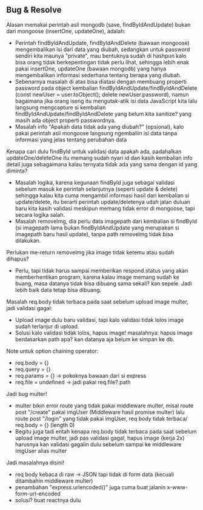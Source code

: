## Bug & Resolve

Alasan memakai perintah asli mongodb (save, findByIdAndUpdate) bukan dari mongoose (insertOne, updateOne), adalah:

- Perintah findByIdAndUpdate, findByIdAndDelete (bawaan mongoose) mengembalikan isi dari data yang diubah, sedangkan untuk password sendiri kita maunya "private", mau bentuknya sudah di hashpun kalo bisa orang tidak berkepentingan tidak perlu lihat, sehingga lebih enak pakai insertOne, updateOne (bawaan mongodb) yang hanya mengembalikan informasi sederhana tentang berapa yang diubah.
- Sebenarnya masalah di atas bisa diatasi dengan membuang properti password pada object kembalian findByIdAndUpdate/findByIdAndDelete (const newUser = user.toObject(); delete newUser.password), namun bagaimana jika orang iseng itu mengutak-atik isi data JavaScript kita lalu langsung mengcapture si kembalian findByIdAndUpdate/findByIdAndDelete yang belum kita sanitize? yang masih ada object properti passwordnya.
- Masalah info "Apakah data tidak ada yang diubah?" (opsional), kalo pakai perintah asli mongoose langsung ngembaliin isi data tanpa informasi yang jelas tentang perubahan data

Kenapa cari dulu findById untuk validasi data apakah ada, padahalkan updateOne/deleteOne itu memang sudah nyari id dan kasih kembalian info detail juga sebagaimana kalau ternyata tidak ada yang sama dengan id yang diminta?

- Masalah logika, karena kegunaan findById juga sebagai validasi sebelum masuk ke perintah selanjutnya (seperti update & delete) sehingga kalau kita cuma mengambil informasi hasil dari kembalian si update/delete, itu berarti perintah update/deletenya udah jalan duluan baru kita kasih validasi meskipun memang tidak error di mongoose, tapi secara logika salah.
- Masalah removeImg, dia perlu data imagepath dari kembalian si findById (si imagepath lama bukan findByIdAndUpdate yang merupakan si imagepath baru hasil update), tanpa path removeImg tidak bisa dilakukan.

Perlukan me-return removeImg jika image tidak ketemu atau sudah dihapus?

- Perlu, tapi tidak harus sampai memberikan respond.status yang akan memberhentikan program, karena kalau image memang sudah ke buang, masa datanya tidak bisa dibuang sama sekali? kan sepele. Jadi lebih baik data tetap bisa dibuang.

Masalah req.body tidak terbaca pada saat sebelum upload image multer, jadi validasi gagal:

- Upload image dulu baru validasi, tapi kalo validasi tidak lolos image sudah terlanjur di upload.
- Solusi kalo validasi tidak lolos, hapus image! masalahnya: hapus image berdasarkan path apa? kan datanya aja belum ke simpan ke db.

Note untuk option chaining operator:

- req.body = {}
- req.query = {}
- req.params = {} -> pokoknya bawaan dari si express
- req.file = undefined -> jadi pakai req.file?.path

Jadi bug multer!

- multer bikin error route yang tidak pakai middleware multer, misal route post "/create" pakai imgUser (Middleware hasil promise multer) lalu route post "/login" yang tidak pakai imgUser, req body tidak terbaca/ req.body = {} (length 0)
- Begitu juga tadi entah kenapa req.body tidak terbaca pada saat sebelum upload image multer, jadi pas validasi gagal, hapus image (kerja 2x) harusnya kan validasi gagalin dulu sebelum sampai ke middleware imgUser alias multer

Jadi masalahnya disini!

- req body kebaca di raw -> JSON tapi tidak di form data (kecuali ditambahin middleware multer)
- penambahan "express.urlencoded()" juga cuma buat jalanin x-www-form-url-encoded
- solusi? buat reactnya dulu
